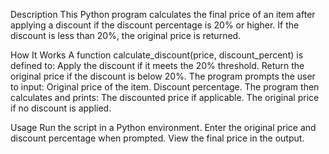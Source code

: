 Description
This Python program calculates the final price of an item after applying a discount if the discount percentage is 20% or higher. If the discount is less than 20%, the original price is returned.

How It Works
A function calculate_discount(price, discount_percent) is defined to:
Apply the discount if it meets the 20% threshold.
Return the original price if the discount is below 20%.
The program prompts the user to input:
Original price of the item.
Discount percentage.
The program then calculates and prints:
The discounted price if applicable.
The original price if no discount is applied.

Usage
Run the script in a Python environment.
Enter the original price and discount percentage when prompted.
View the final price in the output.